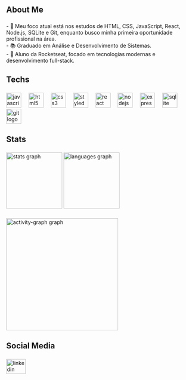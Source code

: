 <h2 align="left">About Me</h2>

###

<p align="left">- 🎯 Meu foco atual está nos estudos de HTML, CSS, JavaScript, React, Node.js, SQLite e Git, enquanto busco minha primeira oportunidade profissional na área.<br>- 📚 Graduado em Análise e Desenvolvimento de Sistemas.<br>- 🚀 Aluno da Rocketseat, focado em tecnologias modernas e desenvolvimento full-stack.</p>

###

<h2 align="left">Techs</h2>

###

<div align="left">
  <img src="https://cdn.jsdelivr.net/gh/devicons/devicon/icons/javascript/javascript-original.svg" height="40" alt="javascript logo"  />
  <img width="12" />
  <img src="https://cdn.jsdelivr.net/gh/devicons/devicon/icons/html5/html5-original.svg" height="40" alt="html5 logo"  />
  <img width="12" />
  <img src="https://cdn.jsdelivr.net/gh/devicons/devicon/icons/css3/css3-original.svg" height="40" alt="css3 logo"  />
  <img width="12" />
  <img src="https://skillicons.dev/icons?i=styledcomponents" height="40" alt="styledcomponents logo"  />
  <img width="12" />
  <img src="https://cdn.jsdelivr.net/gh/devicons/devicon/icons/react/react-original.svg" height="40" alt="react logo"  />
  <img width="12" />
  <img src="https://cdn.jsdelivr.net/gh/devicons/devicon/icons/nodejs/nodejs-original.svg" height="40" alt="nodejs logo"  />
  <img width="12" />
  <img src="https://cdn.jsdelivr.net/gh/devicons/devicon/icons/express/express-original.svg" height="40" alt="express logo"  />
  <img width="12" />
  <img src="https://cdn.jsdelivr.net/gh/devicons/devicon/icons/sqlite/sqlite-original.svg" height="40" alt="sqlite logo"  />
  <img width="12" />
  <img src="https://cdn.jsdelivr.net/gh/devicons/devicon/icons/git/git-original.svg" height="40" alt="git logo"  />
</div>

###

<h2 align="left">Stats</h2>

###

<div align="left">
  <img src="https://github-readme-stats.vercel.app/api?username=Portarriaux&theme=dark&show_icons=true&hide_border=true&count_private=true" height="150" alt="stats graph" />
  <img src="https://github-readme-stats.vercel.app/api/top-langs/?username=Portarriaux&theme=dark&show_icons=true&hide_border=true&layout=compact" height="150" alt="languages graph" />
</div>

###

<div align="left">
  <img src="https://github-readme-activity-graph.vercel.app/graph?username=Portarriaux&radius=16&theme=gotham&area=true&order=5&hide_border=false&hide_title=false" height="300" alt="activity-graph graph" />
</div>

###

<h2 align="left">Social Media</h2>

###

<div align="left">
  <a href="https://www.linkedin.com/in/jhonatan-portarriaux-286a59288/" target="_blank">
    <img src="https://raw.githubusercontent.com/maurodesouza/profile-readme-generator/master/src/assets/icons/social/linkedin/default.svg" width="52" height="40" alt="linkedin logo" />
  </a>
</div>
